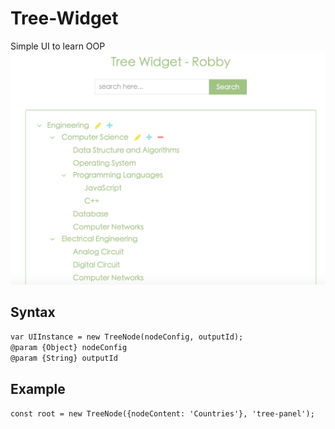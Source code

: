 # Tree-Widget
Simple UI to learn OOP<br />
   ![](./sample.jpeg)

## Syntax
   `var UIInstance = new TreeNode(nodeConfig, outputId);`<br />
   `@param {Object} nodeConfig`<br />
   `@param {String} outputId` <br />
  

## Example
   `const root = new TreeNode({nodeContent: 'Countries'}, 'tree-panel');`<br />

